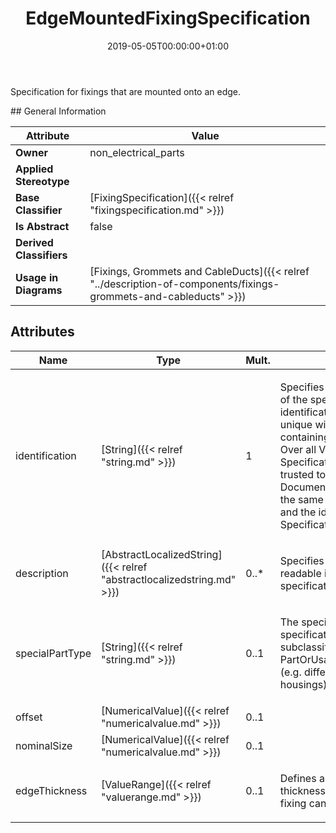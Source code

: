 ﻿---
title: EdgeMountedFixingSpecification
toc: false
type: specs
date: "2019-05-05T00:00:00+01:00"
draft: false
menu_name: vec120

# Prev/next pager order (if `docs_section_pager` enabled in `params.toml`)
weight: 
---
<html>   <head>     </head>   <body>     <p> Specification for fixings that are mounted onto an edge.      </p>    </body> </html> 
## General Information

| Attribute               | Value |
|-------------------------|-------|
| **Owner**               | non_electrical_parts |
| **Applied Stereotype**  |   |
| **Base Classifier**     | [FixingSpecification]({{< relref "fixingspecification.md" >}})<br/>  |
| **Is Abstract**         | false |
| **Derived Classifiers** |   |
| **Usage in Diagrams**   | [Fixings, Grommets and CableDucts]({{< relref "../description-of-components/fixings-grommets-and-cableducts" >}})<br/>  |

## Attributes
|  Name  |  Type  |  Mult.  |  Description  |  Owning Classifier  |
|--------|--------|---------|---------------|--------------|
|identification | [String]({{< relref "string.md" >}}) | 1 | <html>   <head>     </head>   <body>     <p> Specifies a unique identification of the specification. The identification is guaranteed to be unique within the document containing the specification. Over all VEC-documents a Specification-instance can be trusted to be identical if the DocumentVersion-instance is the same (see DocumentVersion) and the identification of the Specification is the same.      </p>    </body> </html>  | [Specification]({{< relref "specification.md" >}}) |
|description | [AbstractLocalizedString]({{< relref "abstractlocalizedstring.md" >}}) | 0..* | <html>   <head>     </head>   <body>     <p> Specifies additional, human readable information about the specification.      </p>    </body> </html>  | [Specification]({{< relref "specification.md" >}}) |
|specialPartType | [String]({{< relref "string.md" >}}) | 0..1 | <html><body><p>The specialPartType allows the specification of subclassifications for a PartOrUsageRelatedSpecification (e.g. different types of connector housings).  </p></body></html> | [PartOrUsageRelatedSpecification]({{< relref "partorusagerelatedspecification.md" >}}) |
|offset | [NumericalValue]({{< relref "numericalvalue.md" >}}) | 0..1 |  | [FixingSpecification]({{< relref "fixingspecification.md" >}}) |
|nominalSize | [NumericalValue]({{< relref "numericalvalue.md" >}}) | 0..1 |  | [FixingSpecification]({{< relref "fixingspecification.md" >}}) |
|edgeThickness | [ValueRange]({{< relref "valuerange.md" >}}) | 0..1 | <html><body><p>Defines a range of valid thicknesses, onto which the fixing can be mounted.  </p></body></html> | [EdgeMountedFixingSpecification]({{< relref "edgemountedfixingspecification.md" >}}) |

